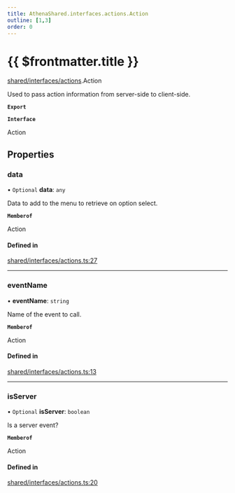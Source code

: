 ```yaml
---
title: AthenaShared.interfaces.actions.Action
outline: [1,3]
order: 0
---
```


# {{ $frontmatter.title }}


[shared/interfaces/actions](../modules/shared_interfaces_actions.md).Action

Used to pass action information from server-side to client-side.

**`Export`**

**`Interface`**

Action

## Properties

### data

• `Optional` **data**: `any`

Data to add to the menu to retrieve on option select.

**`Memberof`**

Action

#### Defined in

[shared/interfaces/actions.ts:27](https://github.com/Stuyk/altv-athena/blob/9c488f0/src/core/shared/interfaces/actions.ts#L27)

___

### eventName

• **eventName**: `string`

Name of the event to call.

**`Memberof`**

Action

#### Defined in

[shared/interfaces/actions.ts:13](https://github.com/Stuyk/altv-athena/blob/9c488f0/src/core/shared/interfaces/actions.ts#L13)

___

### isServer

• `Optional` **isServer**: `boolean`

Is a server event?

**`Memberof`**

Action

#### Defined in

[shared/interfaces/actions.ts:20](https://github.com/Stuyk/altv-athena/blob/9c488f0/src/core/shared/interfaces/actions.ts#L20)
